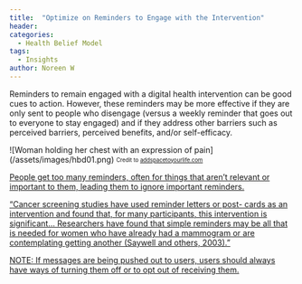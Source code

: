 ```yaml
---
title:  "Optimize on Reminders to Engage with the Intervention"
header:
categories:
  - Health Belief Model
tags:
  - Insights
author: Noreen W
---
```


Reminders to remain engaged with a digital health intervention can be good cues to action. However, these reminders may be more effective if they are only sent to people who disengage (versus a weekly reminder that goes out to everyone to stay engaged) and if they address other barriers such as perceived barriers, perceived benefits, and/or self-efficacy.

![Woman holding her chest with an expression of pain] (/assets/images/hbd01.png)
<sub><sup>Credit to <a href="http://addspacetoyourlife.com/organizing-sticky-notes-organizing-kitchen-gadgets/">addspacetoyourlife.com</sub></sup>

People get too many reminders, often for things that aren’t relevant or important to them, leading them to ignore important reminders. 

“Cancer screening studies have used reminder letters or post- cards as an intervention and found that, for many participants, this intervention is significant... Researchers have found that simple reminders may be all that is needed for women who have already had a mammogram or are contemplating getting another (Saywell and others, 2003).”

NOTE: If messages are being pushed out to users, users should always have ways of turning them off or to opt out of receiving them.
